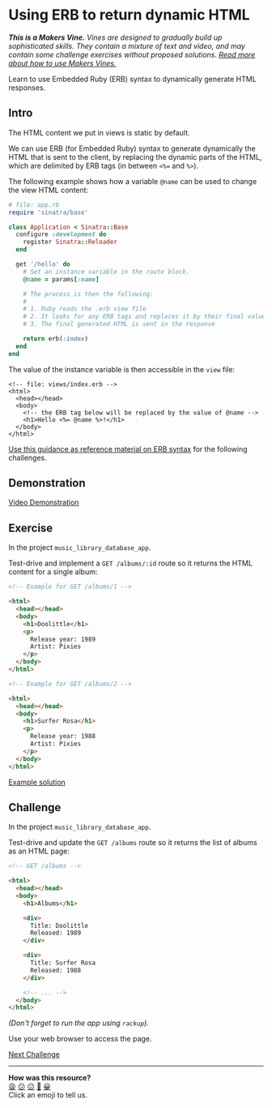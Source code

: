 # Using ERB to return dynamic HTML

_**This is a Makers Vine.** Vines are designed to gradually build up sophisticated skills. They contain a mixture of text and video, and may contain some challenge exercises without proposed solutions. [Read more about how to use Makers
Vines.](https://github.com/makersacademy/course/blob/main/labels/vines.md)_

Learn to use Embedded Ruby (ERB) syntax to dynamically generate HTML responses. 

## Intro

The HTML content we put in views is static by default.

We can use ERB (for Embedded Ruby) syntax to generate dynamically the HTML that is sent to the client, by replacing the dynamic parts of the HTML, which are delimited by ERB tags (in between `<%=` and `%>`).

The following example shows how a variable `@name` can be used to change the view HTML content:

```ruby
# file: app.rb
require 'sinatra/base'

class Application < Sinatra::Base 
  configure :development do
    register Sinatra::Reloader
  end

  get '/hello' do
    # Set an instance variable in the route block.
    @name = params[:name]

    # The process is then the following:
    #
    # 1. Ruby reads the .erb view file
    # 2. It looks for any ERB tags and replaces it by their final value
    # 3. The final generated HTML is sent in the response

    return erb(:index)
  end
end
```

The value of the instance variable is then accessible in the `view` file:

```erb
<!-- file: views/index.erb -->
<html>
  <head></head>
  <body>
    <!-- the ERB tag below will be replaced by the value of @name -->
    <h1>Hello <%= @name %>!</h1>
  </body>
</html>
```

[Use this guidance as reference material on ERB syntax](../pills/just_enough_erb.md) for the following challenges.

## Demonstration

[Video Demonstration](https://www.youtube.com/watch?v=R_8PnCQk1kw&t=710s)

## Exercise

In the project `music_library_database_app`.

Test-drive and implement a `GET /albums/:id` route so it returns the HTML content for a single album:

```html
<!-- Example for GET /albums/1 -->

<html>
  <head></head>
  <body>
    <h1>Doolittle</h1>
    <p>
      Release year: 1989
      Artist: Pixies
    </p>
  </body>
</html>

<!-- Example for GET /albums/2 -->

<html>
  <head></head>
  <body>
    <h1>Surfer Rosa</h1>
    <p>
      Release year: 1988
      Artist: Pixies
    </p>
  </body>
</html>
```

[Example solution](https://www.youtube.com/watch?v=R_8PnCQk1kw&t=1560s)

## Challenge

In the project `music_library_database_app`.

Test-drive and update the `GET /albums` route so it returns the list of albums as an HTML page:

```html
<!-- GET /albums -->

<html>
  <head></head>
  <body>
    <h1>Albums</h1>

    <div>
      Title: Doolittle
      Released: 1989
    </div>

    <div>
      Title: Surfer Rosa
      Released: 1988
    </div>

    <!-- ... -->
  </body>
</html>
```

_(Don't forget to run the app using `rackup`)._

Use your web browser to access the page.

[Next Challenge](03_using_links.md)

<!-- BEGIN GENERATED SECTION DO NOT EDIT -->

---

**How was this resource?**  
[😫](https://airtable.com/shrUJ3t7KLMqVRFKR?prefill_Repository=makersacademy%2Fweb-applications&prefill_File=html_challenges%2F02_using_erb_dynamic_page.md&prefill_Sentiment=😫) [😕](https://airtable.com/shrUJ3t7KLMqVRFKR?prefill_Repository=makersacademy%2Fweb-applications&prefill_File=html_challenges%2F02_using_erb_dynamic_page.md&prefill_Sentiment=😕) [😐](https://airtable.com/shrUJ3t7KLMqVRFKR?prefill_Repository=makersacademy%2Fweb-applications&prefill_File=html_challenges%2F02_using_erb_dynamic_page.md&prefill_Sentiment=😐) [🙂](https://airtable.com/shrUJ3t7KLMqVRFKR?prefill_Repository=makersacademy%2Fweb-applications&prefill_File=html_challenges%2F02_using_erb_dynamic_page.md&prefill_Sentiment=🙂) [😀](https://airtable.com/shrUJ3t7KLMqVRFKR?prefill_Repository=makersacademy%2Fweb-applications&prefill_File=html_challenges%2F02_using_erb_dynamic_page.md&prefill_Sentiment=😀)  
Click an emoji to tell us.

<!-- END GENERATED SECTION DO NOT EDIT -->
